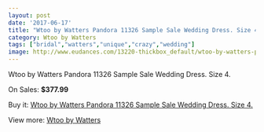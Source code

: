 ```yaml
---
layout: post
date: '2017-06-17'
title: "Wtoo by Watters Pandora 11326 Sample Sale Wedding Dress. Size 4."
category: Wtoo by Watters
tags: ["bridal","watters","unique","crazy","wedding"]
image: http://www.eudances.com/13220-thickbox_default/wtoo-by-watters-pandora-11326-sample-sale-wedding-dress-size-4.jpg
---
```

Wtoo by Watters Pandora 11326 Sample Sale Wedding Dress. Size 4.

On Sales: **$377.99**
<a href="https://www.eudances.com/en/wtoo-by-watters/4001-wtoo-by-watters-pandora-11326-sample-sale-wedding-dress-size-4.html"><amp-img layout="responsive" width="600" height="600" src="//www.eudances.com/13220-thickbox_default/wtoo-by-watters-pandora-11326-sample-sale-wedding-dress-size-4.jpg" alt="Wtoo by Watters Pandora 11326 Sample Sale Wedding Dress. Size 4. 0" /></a>
<a href="https://www.eudances.com/en/wtoo-by-watters/4001-wtoo-by-watters-pandora-11326-sample-sale-wedding-dress-size-4.html"><amp-img layout="responsive" width="600" height="600" src="//www.eudances.com/13223-thickbox_default/wtoo-by-watters-pandora-11326-sample-sale-wedding-dress-size-4.jpg" alt="Wtoo by Watters Pandora 11326 Sample Sale Wedding Dress. Size 4. 1" /></a>
<a href="https://www.eudances.com/en/wtoo-by-watters/4001-wtoo-by-watters-pandora-11326-sample-sale-wedding-dress-size-4.html"><amp-img layout="responsive" width="600" height="600" src="//www.eudances.com/13222-thickbox_default/wtoo-by-watters-pandora-11326-sample-sale-wedding-dress-size-4.jpg" alt="Wtoo by Watters Pandora 11326 Sample Sale Wedding Dress. Size 4. 2" /></a>
<a href="https://www.eudances.com/en/wtoo-by-watters/4001-wtoo-by-watters-pandora-11326-sample-sale-wedding-dress-size-4.html"><amp-img layout="responsive" width="600" height="600" src="//www.eudances.com/13221-thickbox_default/wtoo-by-watters-pandora-11326-sample-sale-wedding-dress-size-4.jpg" alt="Wtoo by Watters Pandora 11326 Sample Sale Wedding Dress. Size 4. 3" /></a>

Buy it: [Wtoo by Watters Pandora 11326 Sample Sale Wedding Dress. Size 4.](https://www.eudances.com/en/wtoo-by-watters/4001-wtoo-by-watters-pandora-11326-sample-sale-wedding-dress-size-4.html "Wtoo by Watters Pandora 11326 Sample Sale Wedding Dress. Size 4.")

View more: [Wtoo by Watters](https://www.eudances.com/en/49-wtoo-by-watters "Wtoo by Watters")